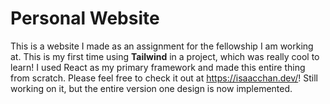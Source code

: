 # Personal Website

This is a website I made as an assignment for the fellowship I am working at. This is my first time using **Tailwind** in a project, which was really cool to learn! I used React as my primary framework and made this entire thing from scratch. Please feel free to check it out at https://isaacchan.dev/! Still working on it, but the entire version one design is now implemented.
